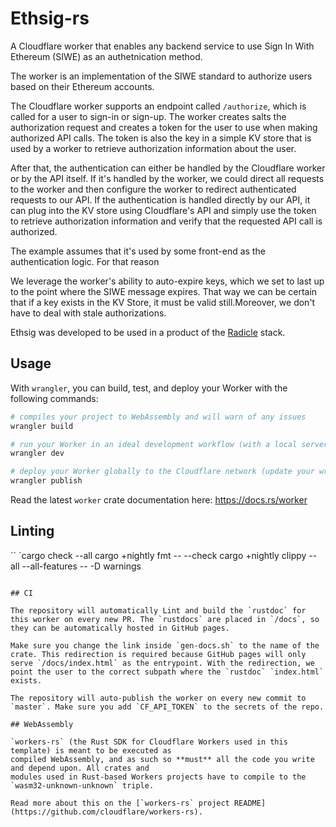 # Ethsig-rs

A Cloudflare worker that enables any backend service to use Sign In With Ethereum (SIWE) as an authetnication method.

The worker is an implementation of the SIWE standard to authorize users based on their Ethereum accounts.

The Cloudflare worker supports an endpoint called `/authorize`, which is called for a user to sign-in or sign-up. The worker creates salts the authorization request and creates a token for the user to use when making authorized API calls. The token is also the key in a simple KV store that is used by a worker to retrieve authorization information about the user.

After that, the authentication can either be handled by the Cloudflare worker or by the API itself. If it's handled by the worker, we could direct all requests to the worker and then configure the worker to redirect authenticated requests to our API. If the authentication is handled directly by our API, it can plug into the KV store using Cloudflare's API and simply use the token to retrieve authorization information and verify that the requested API call is authorized.

The example assumes that it's used by some front-end as the authentication logic. For that reason

We leverage the worker's ability to auto-expire keys, which we set to last up to the point where the SIWE message expires. That way we can be certain that if a key exists in the KV Store, it must be valid still.Moreover, we don't have to deal with stale authorizations.

Ethsig was developed to be used in a product of the [Radicle](https://radicle.xyz) stack.

## Usage

With `wrangler`, you can build, test, and deploy your Worker with the following commands:

```bash
# compiles your project to WebAssembly and will warn of any issues
wrangler build

# run your Worker in an ideal development workflow (with a local server, file watcher & more)
wrangler dev

# deploy your Worker globally to the Cloudflare network (update your wrangler.toml file for configuration)
wrangler publish
```

Read the latest `worker` crate documentation here: https://docs.rs/worker


## Linting

``
`cargo check --all
cargo +nightly fmt -- --check
cargo +nightly clippy --all --all-features -- -D warnings
```

## CI

The repository will automatically Lint and build the `rustdoc` for this worker on every new PR. The `rustdocs` are placed in `/docs`, so they can be automatically hosted in GitHub pages.

Make sure you change the link inside `gen-docs.sh` to the name of the crate. This redirection is required because GitHub pages will only serve `/docs/index.html` as the entrypoint. With the redirection, we point the user to the correct subpath where the `rustdoc` `index.html` exists.

The repository will auto-publish the worker on every new commit to `master`. Make sure you add `CF_API_TOKEN` to the secrets of the repo.

## WebAssembly

`workers-rs` (the Rust SDK for Cloudflare Workers used in this template) is meant to be executed as
compiled WebAssembly, and as such so **must** all the code you write and depend upon. All crates and
modules used in Rust-based Workers projects have to compile to the `wasm32-unknown-unknown` triple.

Read more about this on the [`workers-rs` project README](https://github.com/cloudflare/workers-rs).

